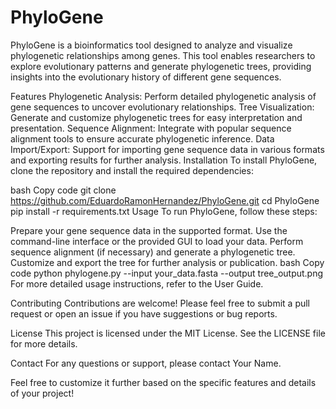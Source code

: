 # PhyloGene
PhyloGene is a bioinformatics tool designed to analyze and visualize phylogenetic relationships among genes. This tool enables researchers to explore evolutionary patterns and generate phylogenetic trees, providing insights into the evolutionary history of different gene sequences.

Features
Phylogenetic Analysis: Perform detailed phylogenetic analysis of gene sequences to uncover evolutionary relationships.
Tree Visualization: Generate and customize phylogenetic trees for easy interpretation and presentation.
Sequence Alignment: Integrate with popular sequence alignment tools to ensure accurate phylogenetic inference.
Data Import/Export: Support for importing gene sequence data in various formats and exporting results for further analysis.
Installation
To install PhyloGene, clone the repository and install the required dependencies:

bash
Copy code
git clone https://github.com/EduardoRamonHernandez/PhyloGene.git
cd PhyloGene
pip install -r requirements.txt
Usage
To run PhyloGene, follow these steps:

Prepare your gene sequence data in the supported format.
Use the command-line interface or the provided GUI to load your data.
Perform sequence alignment (if necessary) and generate a phylogenetic tree.
Customize and export the tree for further analysis or publication.
bash
Copy code
python phylogene.py --input your_data.fasta --output tree_output.png
For more detailed usage instructions, refer to the User Guide.

Contributing
Contributions are welcome! Please feel free to submit a pull request or open an issue if you have suggestions or bug reports.

License
This project is licensed under the MIT License. See the LICENSE file for more details.

Contact
For any questions or support, please contact Your Name.

Feel free to customize it further based on the specific features and details of your project!
